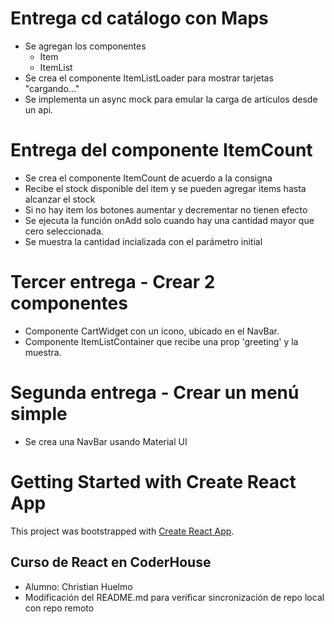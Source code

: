 # Entrega cd catálogo con Maps

- Se agregan los componentes
  - Item
  - ItemList
- Se crea el componente ItemListLoader para mostrar tarjetas "cargando..."
- Se implementa un async mock para emular la carga de artículos desde un api.

# Entrega del componente ItemCount

- Se crea el componente ItemCount de acuerdo a la consigna
- Recibe el stock disponible del item y se pueden agregar items hasta alcanzar el stock
- Si no hay item los botones aumentar y decrementar no tienen efecto
- Se ejecuta la función onAdd solo cuando hay una cantidad mayor que cero seleccionada.
- Se muestra la cantidad incializada con el parámetro initial

# Tercer entrega - Crear 2 componentes

- Componente CartWidget con un ícono, ubicado en el NavBar.
- Componente ItemListContainer que recibe una prop 'greeting' y la muestra.

# Segunda entrega - Crear un menú simple

- Se crea una NavBar usando Material UI

# Getting Started with Create React App

This project was bootstrapped with [Create React App](https://github.com/facebook/create-react-app).

## Curso de React en CoderHouse

- Alumno: Christian Huelmo
- Modificación del README.md para verificar sincronización de repo local con repo remoto
